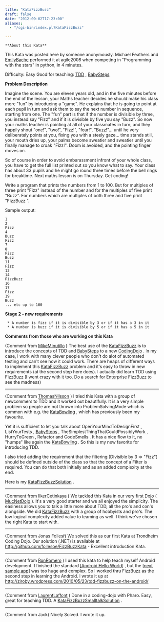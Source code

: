 ```yaml
---
title: "KataFizzBuzz"
draft: false
date: "2012-09-02T17:23:00"
aliases:
  - "/cgi-bin/index.pl?KataFizzBuzz"

---
```

    **About this Kata**

This Kata was posted here by someone anonymously. Michael Feathers and
[EmilyBache](/people/EmilyBache) performed it at agile2008 when
competing in "Programming with the stars" in python, in 4 minutes.

Difficulty: Easy Good for teaching: [TDD](/TestDrivenDevelopment) ,
[BabySteps](/BabySteps)

**Problem Description**

Imagine the scene. You are eleven years old, and in the five minutes
before the end of the lesson, your Maths teacher decides he should make
his class more "fun" by introducing a "game". He explains that he is
going to point at each pupil in turn and ask them to say the next number
in sequence, starting from one. The "fun" part is that if the number is
divisible by three, you instead say "Fizz" and if it is divisible by
five you say "Buzz". So now your maths teacher is pointing at all of
your classmates in turn, and they happily shout "one!", "two!", "Fizz!",
"four!", "Buzz!"... until he very deliberately points at you, fixing you
with a steely gaze... time stands still, your mouth dries up, your palms
become sweatier and sweatier until you finally manage to croak "Fizz!".
Doom is avoided, and the pointing finger moves on.

So of course in order to avoid embarassment infront of your whole class,
you have to get the full list printed out so you know what to say. Your
class has about 33 pupils and he might go round three times before the
bell rings for breaktime. Next maths lesson is on Thursday. Get coding!

Write a program that prints the numbers from 1 to 100. But for multiples
of three print "Fizz" instead of the number and for the multiples of
five print "Buzz". For numbers which are multiples of both three and
five print "FizzBuzz ".

Sample output:

    1
    2
    Fizz
    4
    Buzz
    Fizz
    7
    8
    Fizz
    Buzz
    11
    Fizz
    13
    14
    FizzBuzz
    16
    17
    Fizz
    19
    Buzz
    ... etc up to 100

**Stage 2 - new requirements**

     * A number is fizz if it is divisible by 3 or if it has a 3 in it
     * A number is buzz if it is divisible by 5 or if it has a 5 in it

**Comments from those who are working on this Kata**

(Comment from [MikeMinutillo](/people/MikeMinutillo) ) The best use of
the [KataFizzBuzz](/kata/FizzBuzz) is to introduce the concepts of TDD
and [BabySteps](/BabySteps) to a new [CodingDojo](/CodingDojo) . In my
case, I work with many clever people who don't do alot of automated
testing and can't see how it could work. There are heaps of different
ways to implement this [KataFizzBuzz](/kata/FizzBuzz) problem and it's
easy to throw in new requirements (at the second step here does). I
actually did learn TDD using FizzBuzz (I went crazy with it too. Do a
search for Enterprise FizzBuzz to see the madness)

------------------------------------------------------------------------

(Comment from [ThomasNilsson](/people/ThomasNilsson) ) I tried this Kata
with a group of newcommers to TDD and it worked out beautifully. It is a
very simple problem so people are not thrown into ProblemSolvingMode
which is common with e.g. the [KataBowling](/kata/Bowling) , which has
previously been my favourite.

Yet it is sufficient to let you talk about OpenYourMindToDesignFirst ,
ListYourTests , [BabySteps](/BabySteps) ,
TheSimplestThingThatCouldPossiblyWork , HurryToGreen , Refactor and
CodeSmells . It has a nice flow to it, no "humps" like again the
[KataBowling](/kata/Bowling) . So this is my new favorite for
introducing TDD.

I also tried adding the requirement that the filtering (Divisible by 3
=&gt; "Fizz") should be defined outside of the class so that the concept
of a Filter is required. You can do that both initially and as an added
complexity at the end.

Here is my [KataFizzBuzzSolution](/solution/KataFizzBuzzSolution) .

------------------------------------------------------------------------

(Comment from [IlkerCetinkaya](/people/IlkerCetinkaya) ) We tackled this
Kata in our very first Dojo ( [MucNetDojo](/dojo/MucNetDojo) ). It's a
very good starter and we all enjoyed the simplicity. The easiness allows
you to talk a little more about TDD, all the pro's and con's alongside.
We did [KataFizzBuzz](/kata/FizzBuzz) with a group of hobbyists and
pro's. The low logical complexity added value to teaming as well. I
think we've chosen the right Kata to start with.

------------------------------------------------------------------------

(Comment from Jonas Follesř) We solved this as our first Kata at
Trondheim Coding Dojo. Our solution (.NET) is available at
<http://github.com/follesoe/FizzBuzzKata> - Excellent introduction Kata.

------------------------------------------------------------------------

(Comment from [RonRomero](/people/RonRomero) ) I used this kata to help
teach myself Android development. I finished the standard [\[Android
Hello
World\]](http://developer.android.com/guide/tutorials/hello-world.html)
, but the [\[next sample
app\]](http://developer.android.com/resources/tutorials/notepad/index.html)
was too huge and complex. So I worked thru FizzBuzz as the second step
in learning the Android. I wrote it up at
<http://ziroby.wrodpress.com/2010/05/23/tdd-fizzbuzz-on-the-android/>

------------------------------------------------------------------------

(Comment from [LaurentLaffont](/people/LaurentLaffont) ) Done in a
coding-dojo with Pharo. Easy, great for teaching TDD. A
[KataFizzBuzzSmalltalkSolution](/solution/KataFizzBuzzSmalltalkSolution)
.

------------------------------------------------------------------------

(Comment from Jack) Nicely Solved. I wrote it up.


